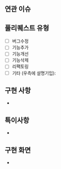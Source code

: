 ## 연관 이슈

<!-- 연관된 이슈의 링크와 내용을 아래 기입하세요(ex: Jira, Sentry 등의 이슈 링크) -->

## 풀리퀘스트 유형

<!-- [x] 로 체크 -->

- [ ] 버그수정
- [ ] 기능추가
- [ ] 기능개선
- [ ] 기능삭제
- [ ] 리팩토링
- [ ] 기타 (우측에 설명기입):

## 구현 사항

-

## 특이사항

-

## 구현 화면

-

